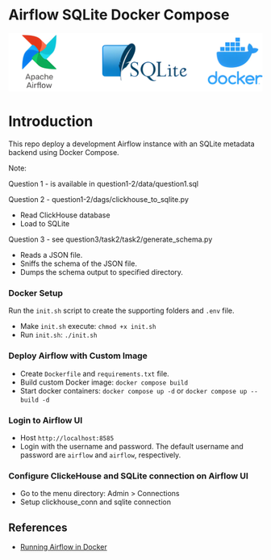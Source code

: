 # Airflow SQLite Docker Compose
![airflow-sqlite-docker](thumbnail.webp "Airflow SQLite Docker")

# Introduction
This repo deploy a development Airflow instance with an SQLite metadata backend using Docker Compose. 

Note: 

Question 1 - is available in question1-2/data/question1.sql 

Question 2 - question1-2/dags/clickhouse_to_sqlite.py
- Read ClickHouse database
- Load to SQLite

Question 3 - see question3/task2/task2/generate_schema.py
- Reads a JSON file.
- Sniffs the schema of the JSON file.
- Dumps the schema output to specified directory.

### Docker Setup
Run the `init.sh` script to create the supporting folders and `.env` file.
- Make `init.sh` execute: ```chmod +x init.sh```
- Run `init.sh`: ```./init.sh```

### Deploy Airflow with Custom Image
- Create `Dockerfile` and  `requirements.txt` file. 
- Build custom Docker image: `docker compose build`
- Start docker containers: `docker compose up -d` or `docker compose up --build -d`

### Login to Airflow UI
- Host `http://localhost:8585`
- Login with the username and password. The default username and password are `airflow` and `airflow`, respectively.
### Configure ClickeHouse and SQLite connection on Airflow UI
- Go to the menu directory: Admin > Connections
- Setup clickhouse_conn and sqlite connection

## References
- [Running Airflow in Docker](https://airflow.apache.org/docs/apache-airflow/2.10.0/howto/docker-compose/index.html)
